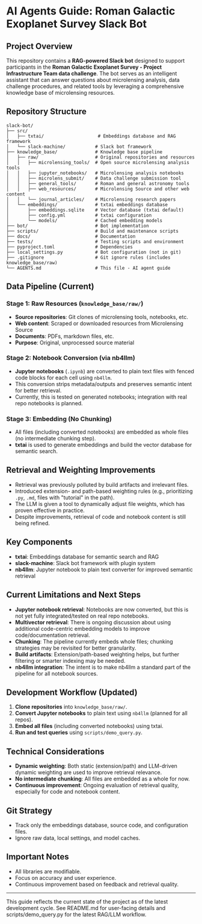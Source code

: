 # AI Agents Guide: Roman Galactic Exoplanet Survey Slack Bot

## Project Overview

This repository contains a **RAG-powered Slack bot** designed to support participants in the **Roman Galactic Exoplanet Survey - Project Infrastructure Team data challenge**. The bot serves as an intelligent assistant that can answer questions about microlensing analysis, data challenge procedures, and related tools by leveraging a comprehensive knowledge base of microlensing resources.

## Repository Structure

```
slack-bot/
├── src/
│   ├── txtai/                    # Embeddings database and RAG framework
│   └── slack-machine/           # Slack bot framework
├── knowledge_base/              # Knowledge base pipeline
│   ├── raw/                     # Original repositories and resources
│   │   ├── microlensing_tools/  # Open source microlensing analysis tools
│   │   ├── jupyter_notebooks/   # Microlensing analysis notebooks
│   │   ├── microlens_submit/    # Data challenge submission tool
│   │   ├── general_tools/       # Roman and general astronomy tools
│   │   ├── web_resources/       # Microlensing Source and other web content
│   │   └── journal_articles/    # Microlensing research papers
│   └── embeddings/              # txtai embeddings database
│       ├── embeddings.sqlite    # Vector database (txtai default)
│       ├── config.yml           # txtai configuration
│       └── models/              # Cached embedding models
├── bot/                         # Bot implementation
├── scripts/                     # Build and maintenance scripts
├── docs/                        # Documentation
├── tests/                       # Testing scripts and environment
├── pyproject.toml               # Dependencies
├── local_settings.py            # Bot configuration (not in git)
├── .gitignore                   # Git ignore rules (includes knowledge_base/raw)
└── AGENTS.md                    # This file - AI agent guide
```

## Data Pipeline (Current)

### Stage 1: Raw Resources (`knowledge_base/raw/`)
- **Source repositories**: Git clones of microlensing tools, notebooks, etc.
- **Web content**: Scraped or downloaded resources from Microlensing Source
- **Documents**: PDFs, markdown files, etc.
- **Purpose**: Original, unprocessed source material

### Stage 2: Notebook Conversion (via nb4llm)
- **Jupyter notebooks** (`.ipynb`) are converted to plain text files with fenced code blocks for each cell using `nb4llm`.
- This conversion strips metadata/outputs and preserves semantic intent for better retrieval.
- Currently, this is tested on generated notebooks; integration with real repo notebooks is planned.

### Stage 3: Embedding (No Chunking)
- All files (including converted notebooks) are embedded as whole files (no intermediate chunking step).
- **txtai** is used to generate embeddings and build the vector database for semantic search.

## Retrieval and Weighting Improvements

- Retrieval was previously polluted by build artifacts and irrelevant files.
- Introduced extension- and path-based weighting rules (e.g., prioritizing `.py`, `.md`, files with "tutorial" in the path).
- The LLM is given a tool to dynamically adjust file weights, which has proven effective in practice.
- Despite improvements, retrieval of code and notebook content is still being refined.

## Key Components

- **txtai**: Embeddings database for semantic search and RAG
- **slack-machine**: Slack bot framework with plugin system
- **nb4llm**: Jupyter notebook to plain text converter for improved semantic retrieval

## Current Limitations and Next Steps

- **Jupyter notebook retrieval**: Notebooks are now converted, but this is not yet fully integrated/tested on real repo notebooks.
- **Multivector retrieval**: There is ongoing discussion about using additional code-centric embedding models to improve code/documentation retrieval.
- **Chunking**: The pipeline currently embeds whole files; chunking strategies may be revisited for better granularity.
- **Build artifacts**: Extension/path-based weighting helps, but further filtering or smarter indexing may be needed.
- **nb4llm integration**: The intent is to make nb4llm a standard part of the pipeline for all notebook sources.

## Development Workflow (Updated)

1. **Clone repositories** into `knowledge_base/raw/`.
2. **Convert Jupyter notebooks** to plain text using `nb4llm` (planned for all repos).
3. **Embed all files** (including converted notebooks) using txtai.
4. **Run and test queries** using `scripts/demo_query.py`.

## Technical Considerations

- **Dynamic weighting**: Both static (extension/path) and LLM-driven dynamic weighting are used to improve retrieval relevance.
- **No intermediate chunking**: All files are embedded as a whole for now.
- **Continuous improvement**: Ongoing evaluation of retrieval quality, especially for code and notebook content.

## Git Strategy

- Track only the embeddings database, source code, and configuration files.
- Ignore raw data, local settings, and model caches.

## Important Notes

- All libraries are modifiable.
- Focus on accuracy and user experience.
- Continuous improvement based on feedback and retrieval quality.

---

This guide reflects the current state of the project as of the latest development cycle. See README.md for user-facing details and scripts/demo_query.py for the latest RAG/LLM workflow. 
